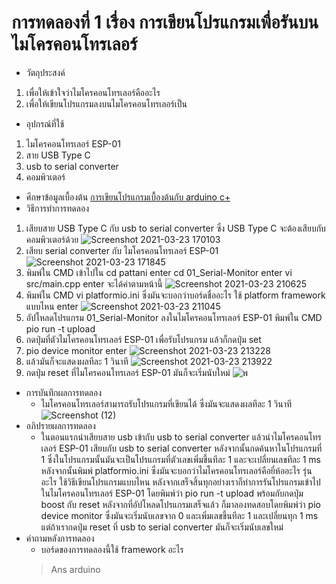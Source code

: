 # การทดลองที่ 1 เรื่อง การเขียนโปรแกรมเพื่อรันบนไมโครคอนโทรเลอร์
* วัตถุประสงค์
 1. เพื่อให้เข้าใจว่าไมโครคอนโทรเลอร์คืออะไร
 2. เพื่อให้เขียนโปรแกรมลงบนไมโครคอนโทรเลอร์เป็น
* อุปกรณ์ที่ใช้
 1. ไมโครคอนโทรเลอร์ ESP-01
 2. สาย USB Type C
 3. usb to serial converter
 4. คอมพิวเตอร์ 
* ศึกษาข้อมูลเบื้องต้น 
 [การเขียนโปรแกรมเบื้องต้นกับ arduino c+](https://www.myarduino.net/article/5/%E0%B8%81%E0%B8%B2%E0%B8%A3%E0%B9%80%E0%B8%82%E0%B8%B5%E0%B8%A2%E0%B8%99%E0%B9%82%E0%B8%9B%E0%B8%A3%E0%B9%81%E0%B8%81%E0%B8%A3%E0%B8%A1%E0%B9%80%E0%B8%9A%E0%B8%B7%E0%B9%89%E0%B8%AD%E0%B8%87%E0%B8%95%E0%B9%89%E0%B8%99%E0%B8%81%E0%B8%B1%E0%B8%9A-arduino-c-%E0%B9%82%E0%B8%84%E0%B8%A3%E0%B8%87%E0%B8%AA%E0%B8%A3%E0%B9%89%E0%B8%B2%E0%B8%87%E0%B9%82%E0%B8%9B%E0%B8%A3%E0%B9%81%E0%B8%81%E0%B8%A3%E0%B8%A1%E0%B8%82%E0%B8%AD%E0%B8%87-arduino)
* วิธีการทำการทดลอง
 1. เสียบสาย  USB Type C กับ usb to serial converter ซึ่ง USB Type C จะต้องเสียบกับคอมพิวเตอร์ด้วย ![Screenshot 2021-03-23 170103](https://user-images.githubusercontent.com/80879651/112130563-30666080-8bfb-11eb-992b-63e670a0a90b.png)
 2. เสียบ serial converter กับ ไมโครคอนโทรเลอร์ ESP-01 ![Screenshot 2021-03-23 171845](https://user-images.githubusercontent.com/80879651/112131305-02cde700-8bfc-11eb-8b15-c8921da5ceea.png)
 3. พิมพ์ใน CMD เข้าไปใน cd pattani enter cd 01_Serial-Monitor enter vi src/main.cpp enter  จะได้ค่าตามหน้านี้ ![Screenshot 2021-03-23 210625](https://user-images.githubusercontent.com/80879651/112159364-aa0e4680-8c1b-11eb-8436-4b6175be50f7.png)
 4. พิมพ์ใน CMD vi platformio.ini ซึ่งมันจะบอกว่าบอร์ดชื่ออะไร ใช้ platform framework แบบไหน enter 
![Screenshot 2021-03-23 211045](https://user-images.githubusercontent.com/80879651/112159995-4f291f00-8c1c-11eb-9e81-dbbb1a52458e.png)
 5. อัปโหลดโปรแกรม 01_Serial-Monitor ลงในไมโครคอนโทรเลอร์ ESP-01 พิมพ์ใน CMD pio run -t upload 
 6. กดปุ่มที่ตัวไมโครคอนโทรเลอร์ ESP-01 เพื่อรับโปรแกรม แล้วก็กดปุ่ม set 
 7. pio device monitor enter
![Screenshot 2021-03-23 213228](https://user-images.githubusercontent.com/80879651/112163446-a086dd80-8c1f-11eb-83fa-5d72b628303d.png)
 8. แล้วมันก็จะแสดงผลทีละ 1 วินาที 
![Screenshot 2021-03-23 213922](https://user-images.githubusercontent.com/80879651/112164184-420e2f00-8c20-11eb-802e-3b9903ed6200.png)
 9. กดปุ่ม reset ที่ไมโครคอนโทรเลอร์ ESP-01 มันก็จะเริ่มนับใหม่ ![พ](https://user-images.githubusercontent.com/80879651/112164565-91545f80-8c20-11eb-9e22-37a61bc2bb36.png)
* การบันทึกผลการทดลอง
  * ไมโครคอนโทรเลอร์สามารถรับโปรแกรมที่เขียนได้ ซึ่งมันจะแสดงผลทีละ 1 วินาที ![Screenshot (12)](https://user-images.githubusercontent.com/80879651/112289503-f2cc0b00-8cc0-11eb-8238-0f6e7cb42bc3.png)
* อภิปรายผลการทดลอง
  * ในตอนแรกนำเสียบสาย usb เข้ากับ usb to serial converter แล้วนำไมโครคอนโทรเลอร์ ESP-01 เสียบกับ usb to serial converter หลังจากนั้นกดค้นหาในโปรแกรมที่ 1 ซึ่งในโปรแกรมนั้นมันจะเป็นโปรแกรมที่ตัวเลขเพิ่มขึ้นทีละ 1 และจะเปลี่ยนเลขทีละ 1 ms หลังจากนั้นพิมพ์ platformio.ini ซึ่งมันจะบอกว่าไมโครคอนโทรเลอร์คือยี่ห้ออะไร รุ่นอะไร ใช้วิธีเขียนโปรแกรมแบบไหน หลังจากเสร็จสิ้นทุกอย่างเราก็ทำการรันโปรแกรมเข้าไปในไมโครคอนโทรเลอร์ ESP-01 โดยพิมพ์ว่า pio run -t upload พร้อมกับกดปุ่ม boost กับ reset หลังจากที่อัปโหลดโปรแกรมเสร็จแล้ว  ก็มาลองทดสอบโดยพิมพ์ว่า pio device monitor ซึ่งมันจะเริ่มนับเลขจาก 0 และเพิ่มเลขขึ้นทีละ 1 และเปลี่ยนทุก 1 ms แต่ถ้าเรากดปุ่ม reset ที่ usb to serial converter มันก็จะเริ่มนับเลขใหม่
* คำถามหลังการทดลอง
  * บอร์ดของการทดลองนี้ใช้ framework อะไร
  > Ans arduino


